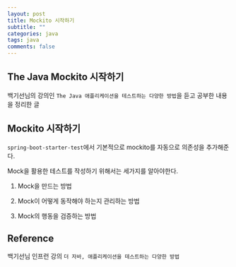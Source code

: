 ```yaml
---
layout: post
title: Mockito 시작하기
subtitle: ""
categories: java
tags: java
comments: false
---
```


## The Java Mockito 시작하기

백기선님의 강의인 `The Java 애플리케이션을 테스트하는 다양한 방법`을 듣고 공부한 내용을 정리한 글

## Mockito 시작하기

`spring-boot-starter-test`에서 기본적으로 mockito를 자동으로 의존성을 추가해준다.

Mock을 활용한 테스트를 작성하기 위해서는 세가지를 알아야한다.

1. Mock을 만드는 방법

2. Mock이 어떻게 동작해야 하는지 관리하는 방법

3. Mock의 행동을 검증하는 방법


## Reference

백기선님 인프런 강의 `더 자바, 애플리케이션을 테스트하는 다양한 방법`